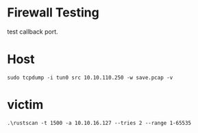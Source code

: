 # Firewall Testing

test callback port.



# Host
```
sudo tcpdump -i tun0 src 10.10.110.250 -w save.pcap -v
```

# victim

```
.\rustscan -t 1500 -a 10.10.16.127 --tries 2 --range 1-65535


```